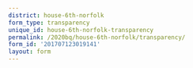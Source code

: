 ```yaml
---
district: house-6th-norfolk
form_type: transparency
unique_id: house-6th-norfolk-transparency
permalink: /2020bq/house-6th-norfolk/transparency/
form_id: '201707123019141'
layout: form
---
```

